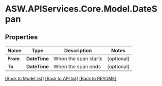 # ASW.APIServices.Core.Model.DateSpan
## Properties

Name | Type | Description | Notes
------------ | ------------- | ------------- | -------------
**From** | **DateTime** | When the span starts | [optional] 
**To** | **DateTime** | When the span ends | [optional] 

[[Back to Model list]](../README.md#documentation-for-models) [[Back to API list]](../README.md#documentation-for-api-endpoints) [[Back to README]](../README.md)

